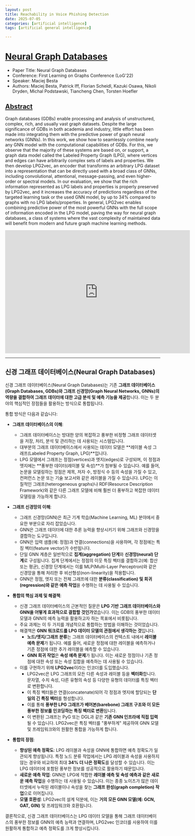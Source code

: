 ```yaml
---
layout: post
title: Reachability in Voice Phishing Detection
date: 2025-07-05
categories: [artificial intelligence]
tags: [artificial general intelligence]

---
```


# [Neural Graph Databases](https://www.youtube.com/watch?v=OZBLgKKU7IY)

* Paper Title: Neural Graph Databases 
* Conference: First Learning on Graphs Conference (LoG'22)
* Speaker: Maciej Besta 
* Authors: Maciej Besta, Patrick Iff, Florian Scheidl, Kazuki Osawa, Nikoli Dryden, Michal Podstawski, Tiancheng Chen, Torsten Hoefler

## [Abstract](https://notebooklm.google.com/notebook/2b8744d6-6bea-4d4a-8b71-b73cb284167c/audio)

Graph databases (GDBs) enable processing and analysis of unstructured, complex, rich, and usually vast graph datasets. Despite the large significance of GDBs in both academia and industry, little effort has been made into integrating them with the predictive power of graph neural networks (GNNs). In this work, we show how to seamlessly combine nearly any GNN model with the computational capabilities of GDBs. For this, we observe that the majority of these systems are based on, or support, a graph data model called the Labeled Property Graph (LPG), where vertices and edges can have arbitrarily complex sets of labels and properties. We then develop LPG2vec, an encoder that transforms an arbitrary LPG dataset into a representation that can be directly used with a broad class of GNNs, including convolutional, attentional, message-passing, and even higher-order or spectral models. In our evaluation, we show that the rich information represented as LPG labels and properties is properly preserved by LPG2vec, and it increases the accuracy of predictions regardless of the targeted learning task or the used GNN model, by up to 34% compared to graphs with no LPG labels/properties. In general, LPG2vec enables combining predictive power of the most powerful GNNs with the full scope of information encoded in the LPG model, paving the way for neural graph databases, a class of systems where the vast complexity of maintained data will benefit from modern and future graph machine learning methods.


<iframe width="600" height="400" src="https://www.youtube.com/embed/OZBLgKKU7IY?si=LvDteAYHj5LZG7Vp" title="YouTube video player" frameborder="0" allow="accelerometer; autoplay; clipboard-write; encrypted-media; gyroscope; picture-in-picture; web-share" referrerpolicy="strict-origin-when-cross-origin" allowfullscreen></iframe>


---

## 신경 그래프 데이터베이스(Neural Graph Databases)

신경 그래프 데이터베이스(Neural Graph Databases)는 기존 **그래프 데이터베이스(Graph Databases, GDBs)와 그래프 신경망(Graph Neural Networks, GNNs)의 역량을 결합하여 그래프 데이터에 대한 고급 분석 및 예측 기능을 제공**합니다. 이는 두 분야의 핵심적인 장점들을 활용하는 방식으로 통합됩니다.

통합 방식은 다음과 같습니다:

*   **그래프 데이터베이스의 이해**:
    *   그래프 데이터베이스는 방대한 양의 복잡하고 풍부한 비정형 그래프 데이터셋을 저장, 처리, 분석 및 관리하는 데 사용되는 시스템입니다.
    *   대부분의 그래프 데이터베이스에서 사용되는 데이터 모델은 **레이블 속성 그래프(Labeled Property Graph, LPG)**입니다.
    *   LPG 모델에서 그래프는 정점(vertices)과 엣지(edges)로 구성되며, 이 정점과 엣지에는 **풍부한 데이터(레이블 및 속성)**가 첨부될 수 있습니다. 예를 들어, 논문을 모델링하는 정점은 제목, 저자 수, 방정식 수 등의 속성을 가질 수 있고, 컨퍼런스 논문 또는 기술 보고서와 같은 레이블을 가질 수 있습니다. LPG는 이질적인 그래프(heterogeneous graphs)나 RDF(Resource Description Framework)와 같은 다른 그래프 모델에 비해 훨씬 더 풍부하고 복잡한 데이터 모델링을 가능하게 합니다.

*   **그래프 신경망의 이해**:
    *   그래프 신경망(GNN)은 최근 기계 학습(Machine Learning, ML) 분야에서 중요한 부분으로 자리 잡았습니다.
    *   GNN은 그래프 데이터에 대한 추론 능력을 향상시키기 위해 그래프와 신경망을 결합하는 도구입니다.
    *   GNN은 입력 샘플(예: 정점)과 연결(connections)을 사용하며, 각 정점에는 특징 벡터(feature vector)가 수반됩니다.
    *   단일 GNN 계층은 일반적으로 **집계(aggregation) 단계**와 **신경망(neural) 단계**로 구성됩니다. 집계 단계에서는 정점의 이웃 특징 벡터를 결합하고(예: 합산 또는 평균), 신경망 단계에서는 이를 MLP(Multi-Layer Perceptron)와 같은 신경망을 통해 처리한 후 비선형성(non-linearity)을 적용합니다.
    *   GNN은 정점, 엣지 또는 전체 그래프에 대한 **분류(classification) 및 회귀(regression)와 같은 예측 작업**을 수행하는 데 사용될 수 있습니다.

*   **통합의 핵심 과제 및 해결책**:
    *   신경 그래프 데이터베이스의 근본적인 질문은 **LPG 기반 그래프 데이터베이스와 GNN을 어떻게 효과적으로 결합할 것인가**였습니다. 이는 GDB의 풍부한 데이터 모델과 GNN의 예측 능력을 활용하고자 하는 목표에서 비롯됩니다.
    *   주요 과제는 이 두 가지를 개념적으로 통합하는 방법을 이해하는 것이었습니다.
    *   해결책은 **GNN 워크로드를 LPG 데이터 모델의 관점에서 생각하는 것**입니다.
        *   **노드/엣지/그래프 분류**는 그래프 데이터베이스의 컨텍스트 내에서 **레이블 예측 문제**가 됩니다. 예를 들어, 새로운 정점에 대한 레이블을 예측하거나 기존 정점에 대한 추가 레이블을 예측할 수 있습니다.
        *   **GNN 회귀 작업**은 **속성 예측 문제**가 됩니다. 이는 새로운 정점이나 기존 정점에 대한 속성 또는 속성 집합을 예측하는 데 사용될 수 있습니다.
    *   이를 구현하기 위해 **LPG2vec**이라는 인코더를 도입했습니다.
        *   LPG2vec은 LPG 그래프의 모든 다른 속성과 레이블 등을 **벡터화**합니다. 문자열, 수치 속성, 다른 유형의 속성 등 다양한 유형의 데이터를 특징 벡터로 변환합니다.
        *   이 특징 벡터들은 연결(concatenate)되어 각 정점과 엣지에 할당되는 **단일의 긴 특징 벡터**를 형성합니다.
        *   이를 통해 **풍부한 LPG 그래프가 베어본(barebone) 그래프 구조와 이 모든 풍부한 정보를 인코딩하는 특징 벡터로 변환**됩니다.
        *   이 변환된 그래프는 PyG 또는 DGL과 같은 **기존 GNN 인프라에 직접 입력**될 수 있습니다. LPG2vec은 특징 벡터를 "풍부하게" 제공하여 GNN 모델 및 프레임워크와의 원활한 통합을 가능하게 합니다.

*   **통합의 장점**:
    *   **향상된 예측 정확도**: LPG 레이블과 속성을 GNN에 통합하면 예측 정확도가 일관되게 향상됩니다. 특정 노드 분류 작업에서는 LPG 레이블과 속성을 사용하지 않는 경우와 비교하여 최대 **34% 더 나은 정확도**를 달성할 수 있습니다. 이는 LPG 데이터에 포함된 풍부한 정보를 성공적으로 활용하기 때문입니다.
    *   **새로운 예측 작업**: GNN은 LPG에 적합한 **레이블 예측 및 속성 예측과 같은 새로운 예측 작업**을 수행하는 데 사용될 수 있습니다. 이는 종종 노이즈가 많은 데이터셋에서 누락된 레이블이나 속성을 찾는 **그래프 완성(graph completion) 작업**으로 이어집니다.
    *   **모델 호환성**: LPG2vec의 설계 덕분에, 이는 **거의 모든 GNN 모델(예: GCN, GAT, GIN)** 및 프레임워크와 호환됩니다.

결론적으로, 신경 그래프 데이터베이스는 LPG 데이터 모델을 통해 그래프 데이터베이스의 풍부한 정보를 GNN의 예측 능력과 연결하며, LPG2vec 인코더를 사용하여 이를 원활하게 통합하고 예측 정확도를 크게 향상시킵니다.

